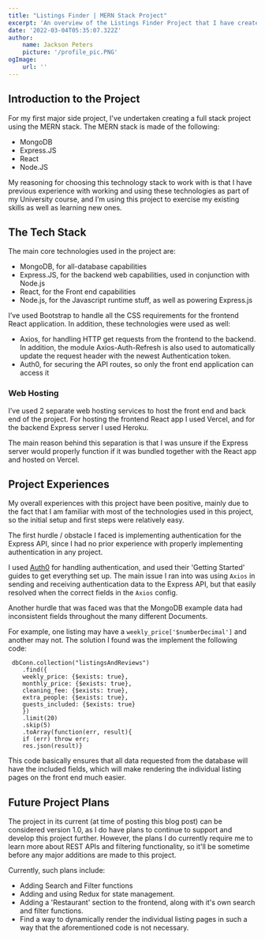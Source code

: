 ```yaml
---
title: "Listings Finder | MERN Stack Project"
excerpt: 'An overview of the Listings Finder Project that I have created using the MERN technology stack.'
date: '2022-03-04T05:35:07.322Z'
author:
    name: Jackson Peters
    picture: '/profile_pic.PNG'
ogImage:
    url: ''
---
```


## Introduction to the Project

For my first major side project, I've undertaken creating a full stack project using the MERN stack. The MERN stack is made of the following:

- MongoDB
- Express.JS
- React
- Node.JS

My reasoning for choosing this technology stack to work with is that I have previous experience with working and using these technologies as part of my University course, and I’m using this project to exercise my existing skills as well as learning new ones.

## The Tech Stack

The main core technologies used in the project are:

- MongoDB, for all-database capabilities
- Express.JS, for the backend web capabilities, used in conjunction with Node.js
- React, for the Front end capabilities
- Node.js, for the Javascript runtime stuff, as well as powering Express.js

I’ve used Bootstrap to handle all the CSS requirements for the frontend React application.
In addition, these technologies were used as well:

- Axios, for handling HTTP get requests from the frontend to the backend. In addition, the module Axios-Auth-Refresh is also used to automatically update the request header with the newest Authentication token.
- Auth0, for securing the API routes, so only the front end application can access it

### Web Hosting

I’ve used 2 separate web hosting services to host the front end and back end of the project. For hosting the frontend React app I used Vercel, and for the backend Express server I used Heroku.

The main reason behind this separation is that I was unsure if the Express server would properly function if it was bundled together with the React app and hosted on Vercel.

## Project Experiences

My overall experiences with this project have been positive, mainly due to the fact that I am familiar with most of the technologies used in this project, so the initial setup and first steps were relatively easy.

The first hurdle / obstacle I faced is implementing authentication for the Express API, since I had no prior experience with properly implementing authentication in any project.

I used [Auth0](https://www.auth0.com) for handling authentication, and used their 'Getting Started' guides to get everything set up. The main issue I ran into was using `Axios` in sending and receiving authentication data to the Express API, but that easily resolved when the correct fields in the `Axios` config.

Another hurdle that was faced was that the MongoDB example data had inconsistent fields throughout the many different Documents.

For example, one listing may have a `weekly_price['$numberDecimal']` and another may not. The solution I found was the implement the following code:

     dbConn.collection("listingsAndReviews")
        .find({
        weekly_price: {$exists: true},
        monthly_price: {$exists: true},
        cleaning_fee: {$exists: true},
        extra_people: {$exists: true},
        guests_included: {$exists: true}
        })
        .limit(20)
        .skip(5)
        .toArray(function(err, result){
        if (err) throw err;
        res.json(result)} 

This code basically ensures that all data requested from the database will have the included fields, which will make rendering the individual listing pages on the front end much easier.

## Future Project Plans

The project in its current (at time of posting this blog post) can be considered version 1.0, as I do have plans to continue to support and develop this project further. However, the plans I do currently require me to learn more about REST APIs and filtering functionality, so it'll be sometime before any major additions are made to this project.

Currently, such plans include:

- Adding Search and Filter functions
- Adding and using Redux for state management.
- Adding a 'Restaurant' section to the frontend, along with it's own search and filter functions.
- Find a way to dynamically render the individual listing pages in such a way that the aforementioned code is not necessary.
